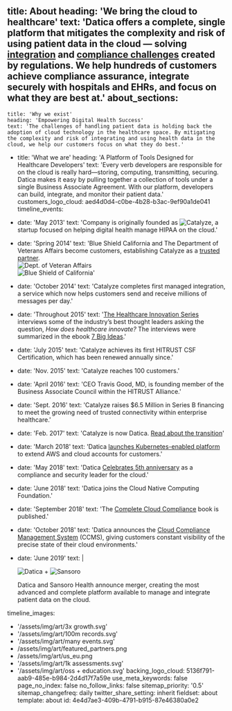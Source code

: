 title: About
heading: 'We bring the cloud to healthcare'
text: 'Datica offers a complete, single platform that mitigates the complexity and risk of using patient data in the cloud — solving <a href="/ehr-integration" title="Learn about EHR integration">integration</a> and <a href="/cloud-compliance" title="Read more about cloud compliance">compliance challenges</a> created by regulations. We help hundreds of customers achieve compliance assurance, integrate securely with hospitals and EHRs, and focus on what they are best at.'
about_sections:
  -
    title: 'Why we exist'
    heading: 'Empowering Digital Health Success'
    text: 'The challenges of handling patient data is holding back the adoption of cloud technology in the healthcare space. By mitigating the complexity and risk of integrating and using health data in the cloud, we help our customers focus on what they do best.'
  -
    title: 'What we are'
    heading: 'A Platform of Tools Designed for Healthcare Developers'
    text: 'Every verb developers are responsible for on the cloud is really hard—storing, computing, transmitting, securing. Datica makes it easy by pulling together a collection of tools under a single Business Associate Agreement. With our platform, developers can build, integrate, and monitor their patient data.'
customers_logo_cloud: aed4d0d4-c0be-4b28-b3ac-9ef90a1de041
timeline_events:
  -
    date: 'May 2013'
    text: 'Company is originally founded as <img src="https://images.ctfassets.net/189dvqdsjh46/5PZUCpxbZmkYOi88eqKmmw/0f315e291f02614dd83746c80e936c71/logo-catalyze-blue.svg" alt="Catalyze" class="logo-size--small">, a startup focused on helping digital health manage HIPAA on the cloud.'
  -
    date: 'Spring 2014'
    text: 'Blue Shield California and The Department of Veterans Affairs become customers, establishing Catalyze as a <a href="/compliant-kubernetes-service/">trusted partner</a>. <br> <img src="https://images.ctfassets.net/189dvqdsjh46/3S68s3zk0EwaQEIQwmiuwK/358f5410339787b8458b492b67ff4ca3/va-logo.png" alt="Dept. of Veteran Affairs" class="logo-size--small display-block"> <br> <img src="https://images.ctfassets.net/189dvqdsjh46/z5mgVS11sWgcCgA4ekyAU/0bf920ed7818628540640555292bbd1a/bsc-logo-wide.png" alt="Blue Shield of California" class="logo-size--small display-block">'
  -
    date: 'October 2014'
    text: 'Catalyze completes first managed integration, a service which now helps customers send and receive millions of messages per day.'
  -
    date: 'Throughout 2015'
    text: '<a href="/innovation">The Healthcare Innovation Series</a> interviews some of the industry’s best thought leaders asking the question, <em>How does healthcare innovate?</em> The interviews were summarized in the ebook <a href="/innovation/2015">7 Big Ideas</a>.'
  -
    date: 'July 2015'
    text: 'Catalyze achieves its first HITRUST CSF Certification, which has been renewed annually since.'
  -
    date: 'Nov. 2015'
    text: 'Catalyze reaches 100 customers.'
  -
    date: 'April 2016'
    text: 'CEO Travis Good, MD, is founding member of the Business Associate Council within the HITRUST Alliance.'
  -
    date: 'Sept. 2016'
    text: 'Catalyze raises $6.5 Million in Series B financing to meet the growing need of trusted connectivity within enterprise healthcare.'
  -
    date: 'Feb. 2017'
    text: 'Catalyze is now Datica. <a href="/catalyze" title="Renaming our company">Read about the transition</a>'
  -
    date: 'March 2018'
    text: 'Datica <a href="/press-release/datica-launches-kubernetes-enabled-platform/" title="Read the press release">launches Kubernetes-enabled platform</a> to extend AWS and cloud accounts for customers.'
  -
    date: 'May 2018'
    text: 'Datica <a href="/press-release/datica-celebrates-5th-anniversary-as-a-cloud-compliance-and-security-leader/" title="Read the press release">Celebrates 5th anniversary</a> as a compliance and security leader for the cloud.'
  -
    date: 'June 2018'
    text: 'Datica joins the Cloud Native Computing Foundation.'
  -
    date: 'September 2018'
    text: 'The <a href="https://completecloudcompliance.com" title="get the book">Complete Cloud Compliance</a> book is published.'
  -
    date: 'October 2018'
    text: 'Datica announces the <a href="/monitor" title="CCMS">Cloud Compliance Management System</a> (CCMS), giving customers constant visibility of the precise state of their cloud environments.'
  -
    date: 'June 2019'
    text: |
      <p><img class="logo-size--medium" src="https://images.ctfassets.net/189dvqdsjh46/6trTrrJ1p64UgkmGIiII0y/e223aba28cde65a887468fdc9780489e/logo.svg?fm=png&amp;fit=scale&amp;h=80" alt="Datica"> + <img class="logo-size--small" src="https://images.ctfassets.net/189dvqdsjh46/5TO6aUEyrwX913VqHfwYNa/4e1d3e281fe5d003fc50f55b66482638/sansoro-logo-horiz.svg?fm=png&amp;fit=scale&amp;h=80" alt="Sansoro"></p> 
      
      <p>Datica and Sansoro Health announce merger, creating the most advanced and complete platform available to manage and integrate patient data on the cloud.</p>
timeline_images:
  - '/assets/img/art/3x growth.svg'
  - '/assets/img/art/100m records.svg'
  - '/assets/img/art/many events.svg'
  - /assets/img/art/featured_partners.png
  - /assets/img/art/us_eu.png
  - '/assets/img/art/1k assessments.svg'
  - '/assets/img/art/oss + education.svg'
backing_logo_cloud: 5136f791-aab9-485e-b984-2d4d17f7a59e
use_meta_keywords: false
page_no_index: false
no_follow_links: false
sitemap_priority: '0.5'
sitemap_changefreq: daily
twitter_share_setting: inherit
fieldset: about
template: about
id: 4e4d7ae3-409b-4791-b915-87e46380a0e2
